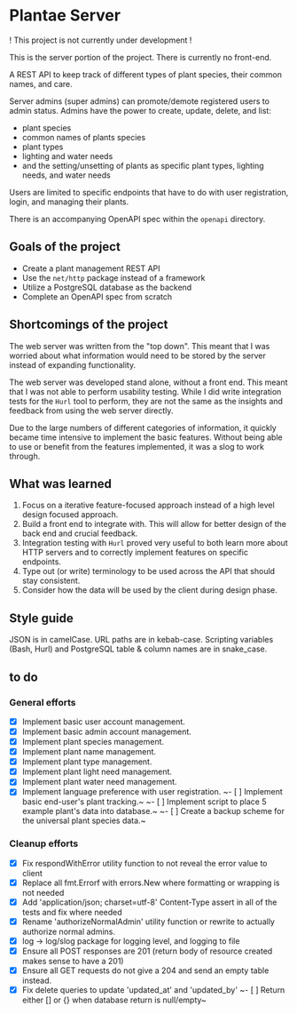 # Plantae Server

! This project is not currently under development !

This is the server portion of the project. There is currently no front-end.

A REST API to keep track of different types of plant species, their common names, and care.

Server admins (super admins) can promote/demote registered users to admin status.
Admins have the power to create, update, delete, and list:

- plant species
- common names of plants species
- plant types
- lighting and water needs
- and the setting/unsetting of plants as specific plant types, lighting needs, and water needs

Users are limited to specific endpoints that have to do with user registration, login, and managing their plants.

There is an accompanying OpenAPI spec within the `openapi` directory.

## Goals of the project

- Create a plant management REST API
- Use the `net/http` package instead of a framework
- Utilize a PostgreSQL database as the backend
- Complete an OpenAPI spec from scratch

## Shortcomings of the project

The web server was written from the "top down". This meant that I was worried about what information would need to be stored by the server instead of expanding functionality.

The web server was developed stand alone, without a front end. This meant that I was not able to perform usability testing. While I did write integration tests for the `Hurl` tool to perform, they are not the same as the insights and feedback from using the web server directly.

Due to the large numbers of different categories of information, it quickly became time intensive to implement the basic features. Without being able to use or benefit from the features implemented, it was a slog to work through.

## What was learned

1. Focus on a iterative feature-focused approach instead of a high level design focused approach.
2. Build a front end to integrate with. This will allow for better design of the back end and crucial feedback.
3. Integration testing with `Hurl` proved very useful to both learn more about HTTP servers and to correctly implement features on specific endpoints.
4. Type out (or write) terminology to be used across the API that should stay consistent.
5. Consider how the data will be used by the client during design phase.

## Style guide

JSON is in camelCase.
URL paths are in kebab-case.
Scripting variables (Bash, Hurl) and PostgreSQL table & column names are in snake_case.

## to do

### General efforts

- [x] Implement basic user account management.
- [x] Implement basic admin account management.
- [x] Implement plant species management.
- [x] Implement plant name management.
- [x] Implement plant type management.
- [x] Implement plant light need management.
- [x] Implement plant water need management.
- [x] Implement language preference with user registration.
      ~- [ ] Implement basic end-user's plant tracking.~
      ~- [ ] Implement script to place 5 example plant's data into database.~
      ~- [ ] Create a backup scheme for the universal plant species data.~

### Cleanup efforts

- [x] Fix respondWithError utility function to not reveal the error value to client
- [x] Replace all fmt.Errorf with errors.New where formatting or wrapping is not needed
- [x] Add 'application/json; charset=utf-8' Content-Type assert in all of the tests and fix where needed
- [x] Rename 'authorizeNormalAdmin' utility function or rewrite to actually authorize normal admins.
- [x] log -> log/slog package for logging level, and logging to file
- [x] Ensure all POST responses are 201 (return body of resource created makes sense to have a 201)
- [x] Ensure all GET requests do not give a 204 and send an empty table instead.
- [x] Fix delete queries to update 'updated_at' and 'updated_by'
      ~- [ ] Return either [] or {} when database return is null/empty~
